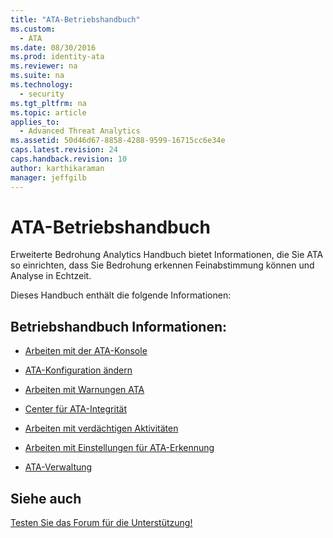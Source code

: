 ```yaml
---
title: "ATA-Betriebshandbuch"
ms.custom: 
  - ATA
ms.date: 08/30/2016
ms.prod: identity-ata
ms.reviewer: na
ms.suite: na
ms.technology: 
  - security
ms.tgt_pltfrm: na
ms.topic: article
applies_to: 
  - Advanced Threat Analytics
ms.assetid: 50d46d67-8858-4288-9599-16715cc6e34e
caps.latest.revision: 24
caps.handback.revision: 10
author: karthikaraman
manager: jeffgilb
---
```

# ATA-Betriebshandbuch
Erweiterte Bedrohung Analytics Handbuch bietet Informationen, die Sie ATA so einrichten, dass Sie Bedrohung erkennen Feinabstimmung können und Analyse in Echtzeit.

Dieses Handbuch enthält die folgende Informationen:


## Betriebshandbuch Informationen:

- [Arbeiten mit der ATA-Konsole](/Topic/Working+with+the+ATA+Console.md)

- [ATA-Konfiguration ändern](/Topic/Modifying+ATA+Configuration.md)

- [Arbeiten mit Warnungen ATA](/Topic/Working+with+ATA+Alerts.md)

- [Center für ATA-Integrität](/Topic/ATA+Health+Center.md)

- [Arbeiten mit verdächtigen Aktivitäten](/Topic/Working+with+Suspicious+Activities.md)

- [Arbeiten mit Einstellungen für ATA-Erkennung](/Topic/Working+with+ATA+Detection+Settings.md)

- [ATA-Verwaltung](/Topic/ATA+Database+Management.md)


## Siehe auch

[Testen Sie das Forum für die Unterstützung!](https://social.technet.microsoft.com/Forums/security/en-US/home?forum=mata)





